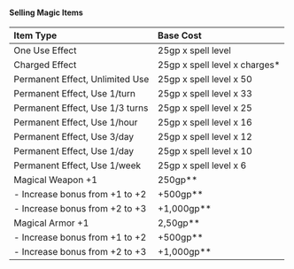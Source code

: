 
#### Selling Magic Items

| Item Type                        | Base Cost                      |
| :------------------------------- | :----------------------------- |
| One Use Effect                   | 25gp x spell level            |
| Charged Effect                   | 25gp x spell level x charges* |
| Permanent Effect, Unlimited Use  | 25gp x spell level x 50       |
| Permanent Effect, Use 1/turn     | 25gp x spell level x 33       |
| Permanent Effect, Use 1/3 turns  | 25gp x spell level x 25       |
| Permanent Effect, Use 1/hour     | 25gp x spell level x 16       |
| Permanent Effect, Use 3/day      | 25gp x spell level x 12       |
| Permanent Effect, Use 1/day      | 25gp x spell level x 10       |
| Permanent Effect, Use 1/week     | 25gp x spell level x 6        |
| Magical Weapon +1                | 250gp**                      |
|   - Increase bonus from +1 to +2 | +500gp**                    |
|   - Increase bonus from +2 to +3 | +1,000gp**                    |
| Magical Armor +1                 | 2,50gp**                      |
|   - Increase bonus from +1 to +2 | +500gp**                    |
|   - Increase bonus from +2 to +3 | +1,000gp**                    |
